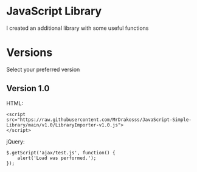 # JavaScript Library

I created an additional library with some useful functions

# Versions
Select your preferred version
## Version 1.0
HTML:
```
<script
src="https://raw.githubusercontent.com/MrDrakosss/JavaScript-Simple-Library/main/v1.0/LibraryImporter-v1.0.js">
</script>
```
jQuery:
```
$.getScript('ajax/test.js', function() {
    alert('Load was performed.');
});
```
